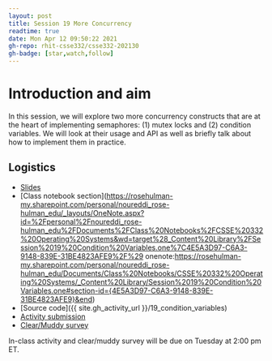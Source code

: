 ```yaml
---
layout: post
title: Session 19 More Concurrency
readtime: true
date: Mon Apr 12 09:50:22 2021
gh-repo: rhit-csse332/csse332-202130
gh-badge: [star,watch,follow]
---
```


# Introduction and aim
In this session, we will explore two more concurrency constructs that are at the heart
of implementing semaphores: (1) mutex locks and (2) condition variables. We will look
at their usage and API as well as briefly talk about how to implement them in practice.

## Logistics
* [Slides](https://rosehulman-my.sharepoint.com/:p:/g/personal/noureddi_rose-hulman_edu/ESaiuG2DRclCu8Jxx9fLtmMBYV_rbAZUM_JyXnXmZwDmZg?e=2acTW1)
* [Class notebook section](https://rosehulman-my.sharepoint.com/personal/noureddi_rose-hulman_edu/_layouts/OneNote.aspx?id=%2Fpersonal%2Fnoureddi_rose-hulman_edu%2FDocuments%2FClass%20Notebooks%2FCSSE%20332%20Operating%20Systems&wd=target%28_Content%20Library%2FSession%2019%20Condition%20Variables.one%7C4E5A3D97-C6A3-9148-839E-31BE4823AFE9%2F%29 onenote:https://rosehulman-my.sharepoint.com/personal/noureddi_rose-hulman_edu/Documents/Class%20Notebooks/CSSE%20332%20Operating%20Systems/_Content%20Library/Session%2019%20Condition%20Variables.one#section-id={4E5A3D97-C6A3-9148-839E-31BE4823AFE9}&end)
* [Source code]({{ site.gh_activity_url }}/19_condition_variables)
* [Activity submission](https://moodle.rose-hulman.edu/mod/assign/view.php?id=2708157)
* [Clear/Muddy survey](https://moodle.rose-hulman.edu/mod/quiz/view.php?id=2788095)

In-class activity and clear/muddy survey will be due on Tuesday at 2:00 pm ET.
